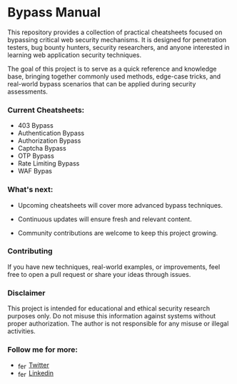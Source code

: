 # Bypass Manual

This repository provides a collection of practical cheatsheets focused on bypassing critical web security mechanisms.
It is designed for penetration testers, bug bounty hunters, security researchers, and anyone interested in learning web application security techniques.

The goal of this project is to serve as a quick reference and knowledge base, bringing together commonly used methods, edge-case tricks, and real-world bypass scenarios that can be applied during security assessments.

### Current Cheatsheets:
- 403 Bypass
- Authentication Bypass
- Authorization Bypass
- Captcha Bypass
- OTP Bypass
- Rate Limiting Bypass
- WAF Bypas

### What's next:
- Upcoming cheatsheets will cover more advanced bypass techniques.

- Continuous updates will ensure fresh and relevant content.

- Community contributions are welcome to keep this project growing.

### Contributing
If you have new techniques, real-world examples, or improvements, feel free to open a pull request or share your ideas through issues.

### Disclaimer
This project is intended for educational and ethical security research purposes only. Do not misuse this information against systems without proper authorization. The author is not responsible for any misuse or illegal activities.

### Follow me for more: <br>
- <img align="center" src="https://raw.githubusercontent.com/rahuldkjain/github-profile-readme-generator/master/src/images/icons/Social/twitter.svg" alt="feritozner" height="15" width="20" /> <a href="https://twitter.com/feritozner" target="blank"> Twitter </a> <br>
- <img align="center" src="https://raw.githubusercontent.com/rahuldkjain/github-profile-readme-generator/master/src/images/icons/Social/linked-in-alt.svg" alt="ferit-ozner" height="15" width="20" /> <a href="https://linkedin.com/in/ferit-ozner" target="blank"> Linkedin </a> <br>


